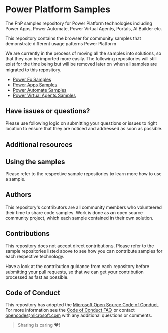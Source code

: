 # Power Platform Samples

The PnP samples repository for Power Platform technologies including Power Apps, Power Automate, Power Virtual Agents, Portals, AI Builder etc.

This repository contains the browser for community samples that demonstrate different usage patterns Power Platform

We are currently in the process of moving all the samples into solutions, so that they can be imported more easily. The following repositories will still exist for the time being but will be removed later on when all samples are migrated to this repository.

- [Power Fx Samples](https://github.com/pnp/powerfx-samples)
- [Power Apps Samples](https://github.com/pnp/powerapps-samples)
- [Power Automate Samples](https://github.com/pnp/powerautomate-samples)
- [Power Virtual Agents Samples](https://github.com/pnp/powerva-samples)

## Have issues or questions?

Please use following logic on submitting your questions or issues to right location to ensure that they are noticed and addressed as soon as possible.

## Additional resources

## Using the samples

Please refer to the respective sample repositories to learn more how to use a sample.

## Authors

This repository's contributors are all community members who volunteered their time to share code samples. Work is done as an open source community project, which each sample contained in their own solution.

## Contributions

This repository does not accept direct contributions. Please refer to the sample repositories listed above to see how you can contribute samples for each respective technology.

Have a look at the contribution guidance from each repository before submitting your pull requests, so that we can get your contribution processed as fast as possible.

## Code of Conduct

This repository has adopted the [Microsoft Open Source Code of Conduct](https://opensource.microsoft.com/codeofconduct/). For more information see the [Code of Conduct FAQ](https://opensource.microsoft.com/codeofconduct/faq/) or contact [opencode@microsoft.com](mailto:opencode@microsoft.com) with any additional questions or comments.

> Sharing is caring ❤!
